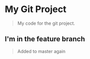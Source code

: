 # My Git Project

> My code for the git project.

## I'm in the feature branch

> Added to master again